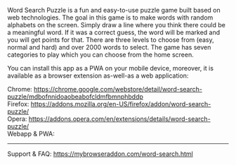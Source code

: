 Word Search Puzzle is a fun and easy-to-use puzzle game built based on web technologies. The goal in this game is to make words with random alphabets on the screen. Simply draw a line where you think there could be a meaningful word. If it was a correct guess, the word will be marked and you will get points for that. There are three levels to choose from (easy, normal and hard) and over 2000 words to select. The game has seven categories to play which you can choose from the home screen.

You can install this app as a PWA on your mobile device, moreover, it is available as a browser extension as-well-as a web application:

Chrome: https://chrome.google.com/webstore/detail/word-search-puzzle/mdbofnnidoaobeabofcldmfbmnphbddp  
Firefox: https://addons.mozilla.org/en-US/firefox/addon/word-search-puzzle/  
Opera: https://addons.opera.com/en/extensions/details/word-search-puzzle/  
Webapp & PWA:  

---------------------------------------------------------------

Support & FAQ: https://mybrowseraddon.com/word-search.html
